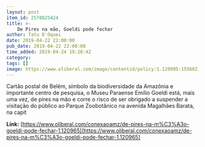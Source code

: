 ```yaml
---
layout: post
item_id: 2570825424
title: >-
    De Pires na mão, Goeldi pode fechar
author: Tatu D'Oquei
date: 2019-04-22 22:00:00
pub_date: 2019-04-22 22:00:00
time_added: 2019-04-24 19:20:42
category: 
tags: []
image: https://www.oliberal.com/image/contentid/policy:1.120995:1556021397/image.jpg?a=191%3A100&q=0.6&w=1200&$p$a$q$w=e3c1d56
---
```


Cartão postal de Belém, símbolo da biodiversidade da Amazônia e importante centro de pesquisa, o Museu Paraense Emílio Goeldi está, mais uma vez, de pires na mão e corre o risco de ser obrigado a suspender a visitação do público ao Parque Zoobotânico na avenida Magalhães Barata, na capit

**Link:** [https://www.oliberal.com/conexaoamz/de-pires-na-m%C3%A3o-goeldi-pode-fechar-1.120965](https://www.oliberal.com/conexaoamz/de-pires-na-m%C3%A3o-goeldi-pode-fechar-1.120965)

